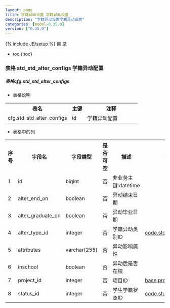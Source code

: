 ```yaml
---
layout: page
title: 学籍异动设置 学籍异动设置
description: "学籍异动设置学籍异动设置"
categories: [model-0.35.0]
version: ["0.35.0"]
---
```

{% include JB/setup %}
 目  录

* toc
{:toc}



### 表格 std_std_alter_configs 学籍异动配置
<div class="card card-info">
  <div class="card-header"><h5 id="table_cfg.std_std_alter_configs">表格cfg.std_std_alter_configs</h5></div>
  <div class="card-body">
<ul>
  <li>表格说明</li>
</ul>

<table class="table table-bordered table-striped table-condensed ">
<tr><th class="info_header">表名</th><th class="info_header">主键</th><th class="info_header" style="width:40%">注释</th>  </tr>
<tr><td>cfg.std_std_alter_configs</td><td>id</td><td>学籍异动配置</td>  </tr>
</table>
<ul>
  <li>表格中的列</li>
</ul>
<table class="table table-bordered table-striped table-condensed">
<tr><th class="info_header text-center">序号</th><th class="info_header">字段名</th><th class="info_header">字段类型</th><th class="info_header text-center">是否可空</th><th class="info_header">描述</th><th class="info_header">引用表</th>  </tr>
<tr><td class="text-center">1</td><td>id</td><td>bigint</td><td class="text-center">否</td><td>非业务主键:datetime</td><td></td>  </tr>
<tr><td class="text-center">2</td><td>alter_end_on</td><td>boolean</td><td class="text-center">否</td><td>异动结束日期</td><td></td>  </tr>
<tr><td class="text-center">3</td><td>alter_graduate_on</td><td>boolean</td><td class="text-center">否</td><td>异动毕业日期</td><td></td>  </tr>
<tr><td class="text-center">4</td><td>alter_type_id</td><td>integer</td><td class="text-center">否</td><td>学籍异动类别ID</td><td>            <a href="/model/code/std/all.html#表格-std_alter_types-学籍异动类别">code.std_alter_types</a>
</td>  </tr>
<tr><td class="text-center">5</td><td>attributes</td><td>varchar(255)</td><td class="text-center">否</td><td>异动影响属性</td><td></td>  </tr>
<tr><td class="text-center">6</td><td>inschool</td><td>boolean</td><td class="text-center">否</td><td>异动后是否在校</td><td></td>  </tr>
<tr><td class="text-center">7</td><td>project_id</td><td>integer</td><td class="text-center">否</td><td>项目ID</td><td>            <a href="/model/base/common/misc.html#表格-projects-项目">base.projects</a>
</td>  </tr>
<tr><td class="text-center">8</td><td>status_id</td><td>integer</td><td class="text-center">否</td><td>学生学籍状态ID</td><td>            <a href="/model/code/std/all.html#表格-student_statuses-学生学籍状态">code.student_statuses</a>
</td>  </tr>
</table>


  </div>
</div>
